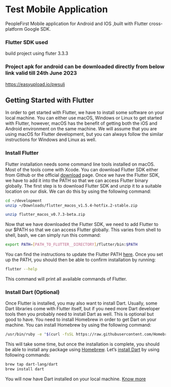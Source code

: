 # Test Mobile Application

PeopleFirst Mobile application for Android and IOS ,built with Flutter cross-platform Google SDK.


### Flutter SDK used
build project using fluter 3.3.3

### Project apk for android can be downloaded directly from below link valid till 24th June 2023
https://easyupload.io/pwsulj


## Getting Started with Flutter

In order to get started with Flutter, we have to install some software on your local machine. You can either use macOS, Windows or Linux to get started with Flutter, however, macOS has the benefit of getting both the iOS and Android environment on the same machine. We will assume that you are using macOS for Flutter development, but you can always follow the similar instructions for Windows and Linux as well.

### Install Flutter

Flutter installation needs some command line tools installed on macOS. Most of the tools come with Xcode. You can download Flutter SDK either from Github or the official  [download](https://flutter.dev/docs/get-started/install/macos#get-the-flutter-sdk)  page. Once we have the Flutter SDK, we have to add it into the PATH so that we can access Flutter binary globally. The first step is to download Flutter SDK and unzip it to a suitable location on our disk. We can do this by using the following command:

```bash
cd ~/development
unzip ~/Downloads/flutter_macos_v1.5.4-hotfix.2-stable.zip

unzip flutter_macos_v0.7.3-beta.zip

```

Now that we have downloaded the Flutter SDK, we need to add Flutter to our $PATH so that we can access Flutter globally. This varies from shell to shell, bash, we can simply run this command:

```bash
export PATH=[PATH_TO_FLUTTER__DIRECTORY]/flutter/bin:$PATH

```

You can find the instructions to update the Flutter PATH  [here](https://flutter.dev/docs/get-started/install/macos#update-your-path). Once you set up the PATH, you should then be able to confirm installation by running:

```bash
flutter --help

```

This command will print all available commands of Flutter.

### Install Dart (Optional)

Once Flutter is installed, you may also want to install Dart. Usually, some Dart libraries come with Flutter itself, but if you need more Dart developer tools then you probably need to install Dart as well. This is optional but good to have. You need to install Homebrew in order to get Dart on your machine. You can install Homebrew by using the following command:

```bash
/usr/bin/ruby -e "$(curl -fsSL https://raw.githubusercontent.com/Homebrew/install/master/install)"

```

This will take some time, but once the installation is complete, you should be able to install any package using  [Homebrew](https://brew.sh/). Let’s  [install Dart](https://v1-dartlang-org.firebaseapp.com/install/mac)  by using following commands:

```bash
brew tap dart-lang/dart
brew install dart

```

You will now have Dart installed on your local machine.  [Know more](https://flutter.dev/docs/get-started/install)


